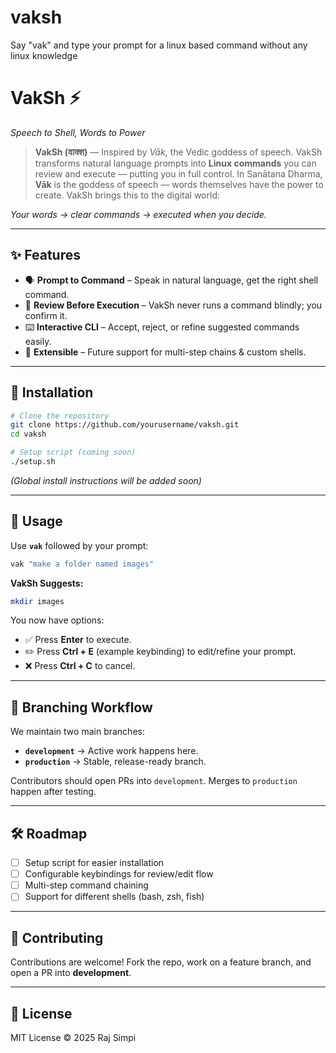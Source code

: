 # vaksh
Say "vak" and type your prompt for a linux based command without any linux knowledge 
# VakSh ⚡

*Speech to Shell, Words to Power*

> **VakSh (वाक्श)** — Inspired by *Vāk*, the Vedic goddess of speech. VakSh transforms natural language prompts into **Linux commands** you can review and execute — putting you in full control. In Sanātana Dharma, **Vāk** is the goddess of speech — words themselves have the power to create.
VakSh brings this to the digital world:

*Your words → clear commands → executed when you decide.*

---

## ✨ Features

* 🗣 **Prompt to Command** – Speak in natural language, get the right shell command.
* 👀 **Review Before Execution** – VakSh never runs a command blindly; you confirm it.
* ⌨️ **Interactive CLI** – Accept, reject, or refine suggested commands easily.
* 🌱 **Extensible** – Future support for multi-step chains & custom shells.

---

## 🔧 Installation

```bash
# Clone the repository
git clone https://github.com/yourusername/vaksh.git
cd vaksh

# Setup script (coming soon)
./setup.sh
```

*(Global install instructions will be added soon)*

---

## 🚀 Usage

Use **`vak`** followed by your prompt:

```bash
vak "make a folder named images"
```

**VakSh Suggests:**

```bash
mkdir images
```

You now have options:

* ✅ Press **Enter** to execute.
* ✏️ Press **Ctrl + E** (example keybinding) to edit/refine your prompt.
* ❌ Press **Ctrl + C** to cancel.

---
## 🌳 Branching Workflow

We maintain two main branches:

* **`development`** → Active work happens here.
* **`production`** → Stable, release-ready branch.

Contributors should open PRs into `development`. Merges to `production` happen after testing.

---

## 🛠 Roadmap

* [ ] Setup script for easier installation
* [ ] Configurable keybindings for review/edit flow
* [ ] Multi-step command chaining
* [ ] Support for different shells (bash, zsh, fish)

---

## 🤝 Contributing

Contributions are welcome! Fork the repo, work on a feature branch, and open a PR into **development**.

---

## 📜 License

MIT License © 2025 Raj Simpi
